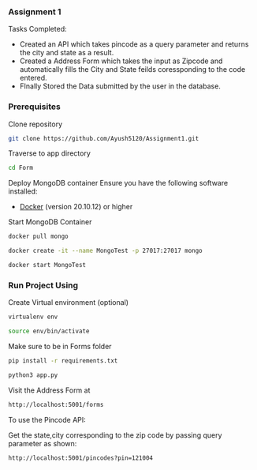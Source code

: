 ### Assignment 1
Tasks Completed:
* Created an API which takes pincode as a query parameter and returns the city and state as a result.
* Created a Address Form which takes the input as Zipcode and automatically fills the City and State feilds coressponding to the code entered.
* FInally Stored the Data submitted by the user in the database.

### Prerequisites

Clone repository
```bash
git clone https://github.com/Ayush5120/Assignment1.git
```

Traverse to app directory
```bash
cd Form
```

Deploy MongoDB container
Ensure you have the following software installed:
* [Docker](https://docs.docker.com/engine/install/ubuntu/) (version 20.10.12) or higher

Start MongoDB Container
```bash
docker pull mongo
```
```bash
docker create -it --name MongoTest -p 27017:27017 mongo
```
```bash
docker start MongoTest
```

### Run Project Using

Create Virtual environment (optional)
```bash
virtualenv env
```
```bash
source env/bin/activate
```

Make sure to be in Forms folder
```bash
pip install -r requirements.txt
```

```bash
python3 app.py
```

Visit the Address Form at 

```bash
http://localhost:5001/forms
```

To use the Pincode API:

Get the state,city corresponding to the zip code by passing query parameter as shown:
```bash
http://localhost:5001/pincodes?pin=121004
```
